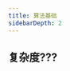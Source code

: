 ```yaml
---
title: 算法基础
sidebarDepth: 2
---
```

## 复杂度???
### 

<!-- 参考 -->
<!-- https://zhuanlan.zhihu.com/p/50479555 -->